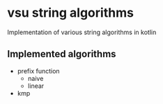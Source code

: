 # vsu string algorithms

Implementation of various string algorithms in kotlin

## Implemented algorithms

* prefix function
    * naive
    * linear
* kmp
